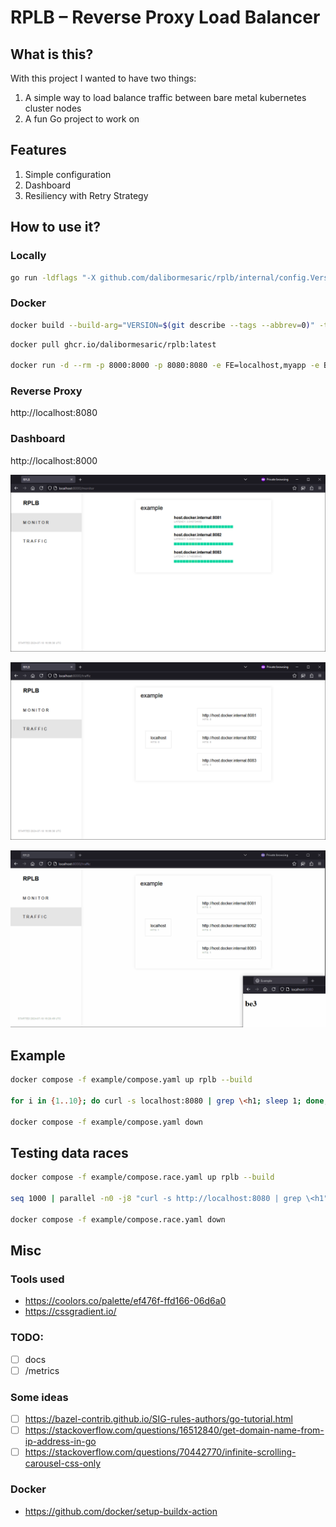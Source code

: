 # RPLB – Reverse Proxy Load Balancer

## What is this?

With this project I wanted to have two things:

1. A simple way to load balance traffic between bare metal kubernetes cluster nodes
1. A fun Go project to work on

## Features

1. Simple configuration
1. Dashboard
1. Resiliency with Retry Strategy

## How to use it?

### Locally

``` sh
go run -ldflags "-X github.com/dalibormesaric/rplb/internal/config.Version=$(git describe --tags --abbrev=0)" cmd/rplb/main.go
```

### Docker

``` sh
docker build --build-arg="VERSION=$(git describe --tags --abbrev=0)" -t rplb .
```

``` sh
docker pull ghcr.io/dalibormesaric/rplb:latest

docker run -d --rm -p 8000:8000 -p 8080:8080 -e FE=localhost,myapp -e BE=myapp,http://192.168.1.1:80 --memory="64m" --memory-reservation="64m" --cpus="1" ghcr.io/dalibormesaric/rplb:latest
```

### Reverse Proxy

http://localhost:8080

### Dashboard

http://localhost:8000

![monitor](/docs/monitor.png)

![traffic](/docs/traffic.png)

![traffic gif](/docs/traffic.gif)

## Example

``` sh
docker compose -f example/compose.yaml up rplb --build

for i in {1..10}; do curl -s localhost:8080 | grep \<h1; sleep 1; done;

docker compose -f example/compose.yaml down
```

## Testing data races

``` sh
docker compose -f example/compose.race.yaml up rplb --build

seq 1000 | parallel -n0 -j8 "curl -s http://localhost:8080 | grep \<h1"

docker compose -f example/compose.race.yaml down
```

## Misc

### Tools used

- https://coolors.co/palette/ef476f-ffd166-06d6a0
- https://cssgradient.io/

### TODO:

- [ ] docs
- [ ] /metrics

### Some ideas

- [ ] https://bazel-contrib.github.io/SIG-rules-authors/go-tutorial.html
- [ ] https://stackoverflow.com/questions/16512840/get-domain-name-from-ip-address-in-go
- [ ] https://stackoverflow.com/questions/70442770/infinite-scrolling-carousel-css-only

### Docker
- https://github.com/docker/setup-buildx-action